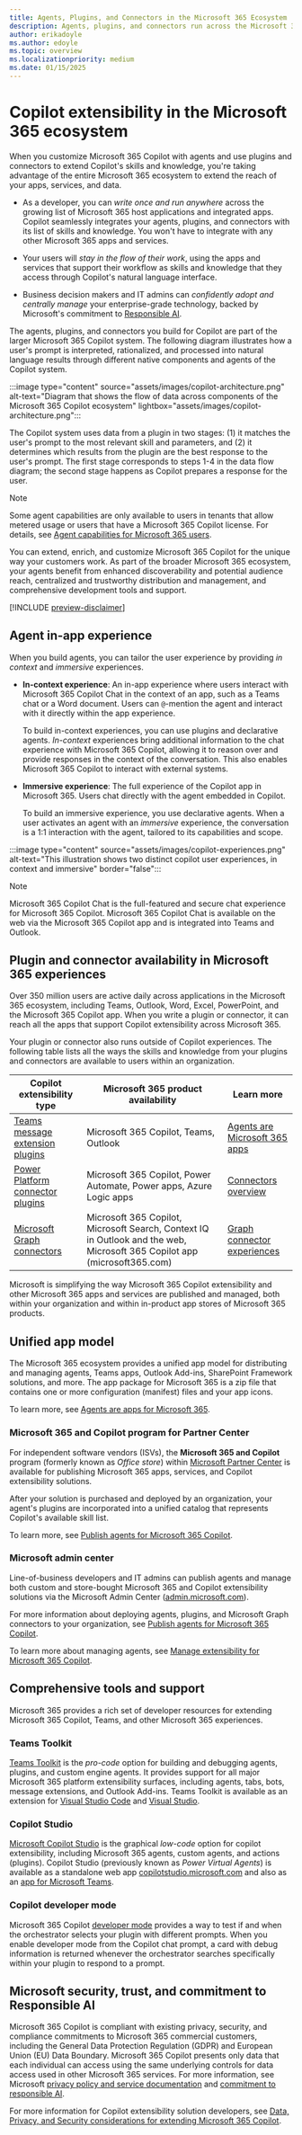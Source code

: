 ```yaml
---
title: Agents, Plugins, and Connectors in the Microsoft 365 Ecosystem
description: Agents, plugins, and connectors run across the Microsoft 365 ecosystem. Learn how the Microsoft 365 ecosystem extends the reach of your apps, services, and data.
author: erikadoyle
ms.author: edoyle
ms.topic: overview
ms.localizationpriority: medium
ms.date: 01/15/2025
---
```


# Copilot extensibility in the Microsoft 365 ecosystem

When you customize Microsoft 365 Copilot with agents and use plugins and connectors to extend Copilot's skills and knowledge, you're taking advantage of the entire Microsoft 365 ecosystem to extend the reach of your apps, services, and data.

- As a developer, you can *write once and run anywhere* across the growing list of Microsoft 365 host applications and integrated apps. Copilot seamlessly integrates your agents, plugins, and connectors with its list of skills and knowledge. You won't have to integrate with any other Microsoft 365 apps and services.

- Your users will *stay in the flow of their work*, using the apps and services that support their workflow as skills and knowledge that they access through Copilot's natural language interface.

- Business decision makers and IT admins can *confidently adopt and centrally manage* your enterprise-grade technology, backed by Microsoft's commitment to [Responsible AI](#microsoft-security-trust-and-commitment-to-responsible-ai).

The agents, plugins, and connectors you build for Copilot are part of the larger Microsoft 365 Copilot system. The following diagram illustrates how a user's prompt is interpreted, rationalized, and processed into natural language results through different native components and agents of the Copilot system.

:::image type="content" source="assets/images/copilot-architecture.png" alt-text="Diagram that shows the flow of data across components of the Microsoft 365 Copilot ecosystem" lightbox="assets/images/copilot-architecture.png":::

The Copilot system uses data from a plugin in two stages: (1) it matches the user's prompt to the most relevant skill and parameters, and (2) it determines which results from the plugin are the best response to the user's prompt. The first stage corresponds to steps 1-4 in the data flow diagram; the second stage happens as Copilot prepares a response for the user.

> [!NOTE]
> Some agent capabilities are only available to users in tenants that allow metered usage or users that have a Microsoft 365 Copilot license. For details, see [Agent capabilities for Microsoft 365 users](prerequisites.md#agent-capabilities-for-microsoft-365-users).

You can extend, enrich, and customize Microsoft 365 Copilot for the unique way your customers work. As part of the broader Microsoft 365 ecosystem, your  agents benefit from enhanced discoverability and potential audience reach, centralized and trustworthy distribution and management, and comprehensive development tools and support.

[!INCLUDE [preview-disclaimer](includes/preview-disclaimer.md)]

## Agent in-app experience

When you build agents, you can tailor the user experience by providing *in context* and *immersive* experiences.

- **In-context experience**: An in-app experience where users interact with Microsoft 365 Copilot Chat in the context of an app, such as a Teams chat or a Word document. Users can `@`-mention the agent and interact with it directly within the app experience.

  To build in-context experiences, you can use plugins and declarative agents. *In-context* experiences bring additional information to the chat experience with Microsoft 365 Copilot, allowing it to reason over and provide responses in the context of the conversation. This also enables Microsoft 365 Copilot to interact with external systems. 

- **Immersive experience**: The full experience of the Copilot app in Microsoft 365. Users chat directly with the agent embedded in Copilot.

    To build an immersive experience, you use declarative agents. When a user activates an agent with an *immersive* experience, the conversation is a 1:1 interaction with the agent, tailored to its capabilities and scope.

:::image type="content" source="assets/images/copilot-experiences.png" alt-text="This illustration shows two distinct copilot user experiences, in context and immersive" border="false":::

> [!NOTE]
> Microsoft 365 Copilot Chat is the full-featured and secure chat experience for Microsoft 365 Copilot. Microsoft 365 Copilot Chat is available on the web via the Microsoft 365 Copilot app and is integrated into Teams and Outlook.​

## Plugin and connector availability in Microsoft 365 experiences

Over 350 million users are active daily across applications in the Microsoft 365 ecosystem, including Teams, Outlook, Word, Excel, PowerPoint, and the Microsoft 365 Copilot app. When you write a plugin or connector, it can reach all the apps that support Copilot extensibility across Microsoft 365.

Your plugin or connector also runs outside of Copilot experiences. The following table lists all the ways the skills and knowledge from your plugins and connectors are available to users within an organization.

|Copilot extensibility type|Microsoft 365 product availability|Learn more|
|----------|-----------|------------|
|[Teams message extension plugins](./overview-message-extension-bot.md)|Microsoft 365 Copilot, Teams, Outlook| [Agents are Microsoft 365 apps](./agents-are-apps.md) |
|[Power Platform connector plugins](/connectors/connectors)|Microsoft 365 Copilot, Power Automate, Power apps, Azure Logic apps| [Connectors overview](/connectors/connectors)|
|[Microsoft Graph connectors](./overview-graph-connector.md)|Microsoft 365 Copilot, Microsoft Search, Context IQ in Outlook and the web, Microsoft 365 Copilot app (microsoft365.com)|[Graph connector experiences](/graph/connecting-external-content-experiences?context=%2Fmicrosoft-365-copilot%2Fextensibility%2Fcontext)|

Microsoft is simplifying the way Microsoft 365 Copilot extensibility and other Microsoft 365 apps and services are published and managed, both within your organization and within in-product app stores of Microsoft 365 products.

## Unified app model

The Microsoft 365 ecosystem provides a unified app model for distributing and managing agents, Teams apps, Outlook Add-ins, SharePoint Framework solutions, and more. The app package for Microsoft 365 is a zip file that contains one or more configuration (manifest) files and your app icons.

To learn more, see [Agents are apps for Microsoft 365](agents-are-apps.md).

### Microsoft 365 and Copilot program for Partner Center

For independent software vendors (ISVs), the **Microsoft 365 and Copilot** program (formerly known as *Office store*) within [Microsoft Partner Center](https://partner.microsoft.com) is available for publishing Microsoft 365 apps, services, and Copilot extensibility solutions.

After your solution is purchased and deployed by an organization, your agent's plugins are incorporated into a unified catalog that represents Copilot's available skill list.

To learn more, see [Publish agents for Microsoft 365 Copilot](./publish.md).

### Microsoft admin center

Line-of-business developers and IT admins can publish agents and manage both custom and store-bought Microsoft 365 and Copilot extensibility solutions via the Microsoft Admin Center ([admin.microsoft.com](https://admin.microsoft.com)).

For more information about deploying agents, plugins, and Microsoft Graph connectors to your organization, see [Publish agents for Microsoft 365 Copilot](./publish.md).

To learn more about managing agents, see [Manage extensibility for Microsoft 365 Copilot](manage.md).

## Comprehensive tools and support

Microsoft 365 provides a rich set of developer resources for extending Microsoft 365 Copilot, Teams, and other Microsoft 365 experiences.

### Teams Toolkit

[Teams Toolkit](/microsoftteams/platform/toolkit/teams-toolkit-fundamentals)  is the *pro-code* option for building and debugging agents, plugins, and custom engine agents. It provides support for all major Microsoft 365 platform extensibility surfaces, including agents, tabs, bots, message extensions, and Outlook Add-ins. Teams Toolkit is available as an extension for [Visual Studio Code](https://marketplace.visualstudio.com/items?itemName=TeamsDevApp.ms-teams-vscode-extension) and [Visual Studio](/microsoftteams/platform/toolkit/toolkit-v4/install-teams-toolkit-vs).

### Copilot Studio

[Microsoft Copilot Studio](/microsoft-copilot-studio/copilot-plugins-overview?context=%2Fmicrosoft-365-copilot%2Fextensibility%2Fcontext) is the graphical *low-code* option for copilot extensibility, including Microsoft 365 agents, custom agents, and actions (plugins). Copilot Studio (previously known as *Power Virtual Agents*) is available as a standalone web app [copilotstudio.microsoft.com](https://copilotstudio.microsoft.com/) and also as an [app for Microsoft Teams](https://aka.ms/PVATeamsApp?azure-portal=true).

### Copilot developer mode

Microsoft 365 Copilot [developer mode](./debugging-copilot-plugin.md) provides a way to test if and when the orchestrator selects your plugin with different prompts. When you enable developer mode from the Copilot chat prompt, a card with debug information is returned whenever the orchestrator searches specifically within your plugin to respond to a prompt.

## Microsoft security, trust, and commitment to Responsible AI

Microsoft 365 Copilot is compliant with existing privacy, security, and compliance commitments to Microsoft 365 commercial customers, including the General Data Protection Regulation (GDPR) and European Union (EU) Data Boundary. Microsoft 365 Copilot presents only data that each individual can access using the same underlying controls for data access used in other Microsoft 365 services. For more information, see Microsoft [privacy policy and service documentation](https://privacy.microsoft.com/) and [commitment to responsible AI](https://www.microsoft.com/ai/responsible-ai).

For more information for Copilot extensibility solution developers, see [Data, Privacy, and Security considerations for extending Microsoft 365 Copilot](./data-privacy-security.md).
